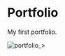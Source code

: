# Portfolio
My first portfolio.

![portfolio_](https://user-images.githubusercontent.com/122693430/220798175-701b95ff-d827-4a44-9adf-4750b6081084.gif)>

